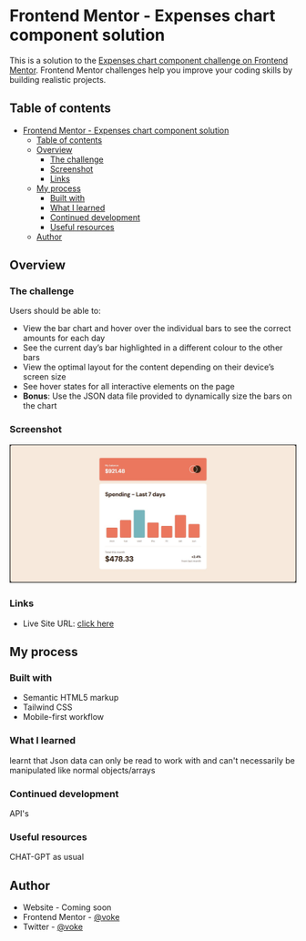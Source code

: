 # Frontend Mentor - Expenses chart component solution

This is a solution to the [Expenses chart component challenge on Frontend Mentor](https://www.frontendmentor.io/challenges/expenses-chart-component-e7yJBUdjwt). Frontend Mentor challenges help you improve your coding skills by building realistic projects. 

## Table of contents

- [Frontend Mentor - Expenses chart component solution](#frontend-mentor---expenses-chart-component-solution)
  - [Table of contents](#table-of-contents)
  - [Overview](#overview)
    - [The challenge](#the-challenge)
    - [Screenshot](#screenshot)
    - [Links](#links)
  - [My process](#my-process)
    - [Built with](#built-with)
    - [What I learned](#what-i-learned)
    - [Continued development](#continued-development)
    - [Useful resources](#useful-resources)
  - [Author](#author)


## Overview

### The challenge

Users should be able to:

- View the bar chart and hover over the individual bars to see the correct amounts for each day
- See the current day’s bar highlighted in a different colour to the other bars
- View the optimal layout for the content depending on their device’s screen size
- See hover states for all interactive elements on the page
- **Bonus**: Use the JSON data file provided to dynamically size the bars on the chart

### Screenshot

![](./images/graph-p.jpg)

### Links

- Live Site URL: [click here](https://expense-graph.netlify.app/)

## My process

### Built with

- Semantic HTML5 markup
- Tailwind CSS
- Mobile-first workflow


### What I learned

learnt that Json data can only be read to work with and can't necessarily be manipulated like normal objects/arrays

### Continued development

API's


### Useful resources

CHAT-GPT as usual

## Author

- Website - Coming soon
- Frontend Mentor - [@voke](https://www.frontendmentor.io/profile/vo-ke)
- Twitter - [@voke](https://www.twitter.com/variant_vee)



